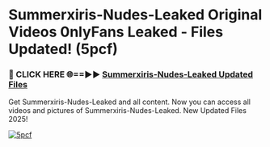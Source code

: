 # Summerxiris-Nudes-Leaked Original Videos 0nlyFans Leaked - Files Updated! (5pcf)

<h3>🔴 CLICK HERE 🌐==►► <a href="https://tinyurl.com/52m3yx9h" rel="nofollow">Summerxiris-Nudes-Leaked Updated Files</a></h3>

Get Summerxiris-Nudes-Leaked and all content. Now you can access all videos and pictures of Summerxiris-Nudes-Leaked. New Updated Files 2025!

[![5pcf](https://i.imgur.com/TnHtlc8.gif)](https://tinyurl.com/52m3yx9h)
